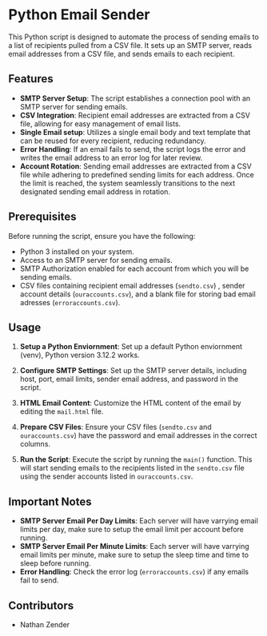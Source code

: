 # Python Email Sender

This Python script is designed to automate the process of sending emails to a list of recipients pulled from a CSV file. It sets up an SMTP server, reads email addresses from a CSV file, and sends emails to each recipient.

## Features

- **SMTP Server Setup**: The script establishes a connection pool with an SMTP server for sending emails.
- **CSV Integration**: Recipient email addresses are extracted from a CSV file, allowing for easy management of email lists.
- **Single Email setup**:  Utilizes a single email body and text template that can be reused for every recipient, reducing redundancy.
- **Error Handling**: If an email fails to send, the script logs the error and writes the email address to an error log for later review.
- **Account Rotation**: Sending email addresses are extracted from a CSV file while adhering to predefined sending limits for each address. Once the limit is reached, the system seamlessly transitions to the next designated sending email address in rotation.

## Prerequisites

Before running the script, ensure you have the following:

- Python 3 installed on your system.
- Access to an SMTP server for sending emails.
- SMTP Authorization enabled for each account from which you will be sending emails.
- CSV files containing recipient email addresses (`sendto.csv`) , sender account details (`ouraccounts.csv`), and a blank file for storing bad email adresses (`erroraccounts.csv`).

## Usage

1. **Setup a Python Enviornment**: Set up a default Python enviornment (venv), Python version 3.12.2 works.

2. **Configure SMTP Settings**: Set up the SMTP server details, including host, port, email limits, sender email address, and password in the script.

3. **HTML Email Content**: Customize the HTML content of the email by editing the `mail.html` file.

4. **Prepare CSV Files**: Ensure your CSV files (`sendto.csv` and `ouraccounts.csv`) have the password and email addresses in the correct columns.

5. **Run the Script**: Execute the script by running the `main()` function. This will start sending emails to the recipients listed in the `sendto.csv` file using the sender accounts listed in `ouraccounts.csv`.

## Important Notes

- **SMTP Server Email Per Day Limits**: Each server will have varrying email limits per day, make sure to setup the email limit per account before running.
- **SMTP Server Email Per Minute Limits**: Each server will have varrying email limits per minute, make sure to setup the sleep time and time to sleep before running.
- **Error Handling**: Check the error log (`erroraccounts.csv`) if any emails fail to send.

## Contributors

- Nathan Zender
